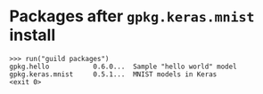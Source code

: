 # Packages after `gpkg.keras.mnist` install

    >>> run("guild packages")
    gpkg.hello           0.6.0...  Sample "hello world" model
    gpkg.keras.mnist     0.5.1...  MNIST models in Keras
    <exit 0>

